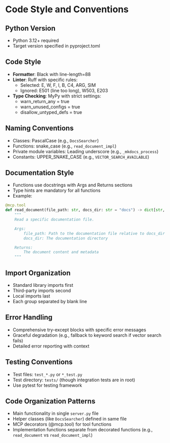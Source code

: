 # Code Style and Conventions

## Python Version
- Python 3.12+ required
- Target version specified in pyproject.toml

## Code Style
- **Formatter**: Black with line-length=88
- **Linter**: Ruff with specific rules:
  - Selected: E, W, F, I, B, C4, ARG, SIM
  - Ignored: E501 (line too long), W503, E203
- **Type Checking**: MyPy with strict settings:
  - warn_return_any = true
  - warn_unused_configs = true
  - disallow_untyped_defs = true

## Naming Conventions
- Classes: PascalCase (e.g., `DocsSearcher`)
- Functions: snake_case (e.g., `read_document_impl`)
- Private module variables: Leading underscore (e.g., `_mkdocs_process`)
- Constants: UPPER_SNAKE_CASE (e.g., `VECTOR_SEARCH_AVAILABLE`)

## Documentation Style
- Functions use docstrings with Args and Returns sections
- Type hints are mandatory for all functions
- Example:
```python
@mcp.tool
def read_document(file_path: str, docs_dir: str = "docs") -> dict[str, Any]:
    """
    Read a specific documentation file.

    Args:
        file_path: Path to the documentation file relative to docs_dir
        docs_dir: The documentation directory

    Returns:
        The document content and metadata
    """
```

## Import Organization
- Standard library imports first
- Third-party imports second
- Local imports last
- Each group separated by blank line

## Error Handling
- Comprehensive try-except blocks with specific error messages
- Graceful degradation (e.g., fallback to keyword search if vector search fails)
- Detailed error reporting with context

## Testing Conventions
- Test files: `test_*.py` or `*_test.py`
- Test directory: `tests/` (though integration tests are in root)
- Use pytest for testing framework

## Code Organization Patterns
- Main functionality in single `server.py` file
- Helper classes (like `DocsSearcher`) defined in same file
- MCP decorators (@mcp.tool) for tool functions
- Implementation functions separate from decorated functions (e.g., `read_document` vs `read_document_impl`)